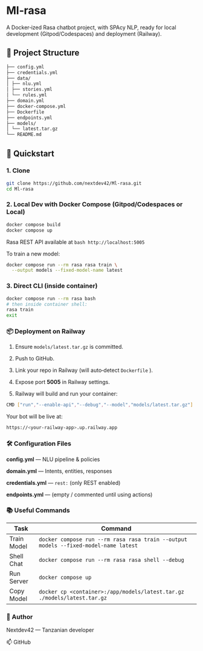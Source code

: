 # Ml‑rasa

A Docker‑ized Rasa chatbot project, with SPAcy NLP, ready for local development (Gitpod/Codespaces) and deployment (Railway).



## 📂 Project Structure

```bash
├── config.yml
├── credentials.yml
├── data/
│ ├── nlu.yml
│ ├── stories.yml
│ └── rules.yml
├── domain.yml
├── docker-compose.yml
├── Dockerfile
├── endpoints.yml
├── models/
│ └── latest.tar.gz
└── README.md
```

## 🚀 Quickstart

### 1. Clone

```bash
git clone https://github.com/nextdev42/Ml-rasa.git
cd Ml-rasa
```
### 2. Local Dev with Docker Compose (Gitpod/Codespaces or Local)
```bash
docker compose build
docker compose up
```

Rasa REST API available at
```bash http://localhost:5005```

To train a new model:
```bash
docker compose run --rm rasa rasa train \
  --output models --fixed-model-name latest
```

### 3. Direct CLI (inside container)
```bash
docker compose run --rm rasa bash
# then inside container shell:
rasa train
exit
```

### 📦 Deployment on Railway

1. Ensure ```models/latest.tar.gz``` is committed.

2. Push to GitHub.

3. Link your repo in Railway (will auto‑detect ```Dockerfile``` ).

4. Expose port **5005** in Railway settings.

5. Railway will build and run your container:
   
```bash
CMD ["run","--enable-api","--debug","--model","models/latest.tar.gz"]
```
Your bot will be live at:
```bash
https://<your-railway-app>.up.railway.app
```

### 🛠 Configuration Files

**config.yml** — NLU pipeline & policies

**domain.yml** — Intents, entities, responses

**credentials.yml** — ```rest:``` (only REST enabled)

**endpoints.yml** — (empty / commented until using actions)

### 📚 Useful Commands

| Task        | Command                                                                             |
| ----------- | ----------------------------------------------------------------------------------- |
| Train Model | `docker compose run --rm rasa rasa train --output models --fixed-model-name latest` |
| Shell Chat  | `docker compose run --rm rasa rasa shell --debug`                                   |
| Run Server  | `docker compose up`                                                                 |
| Copy Model  | `docker cp <container>:/app/models/latest.tar.gz ./models/latest.tar.gz`            |

### 👤 Author
Nextdev42 — Tanzanian developer

📫 GitHub

